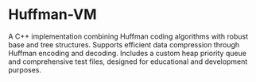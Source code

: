 # Huffman-VM
A C++ implementation combining Huffman coding algorithms with robust base and tree structures. Supports efficient data compression through Huffman encoding and decoding. Includes a custom heap priority queue and comprehensive test files, designed for educational and development purposes.
